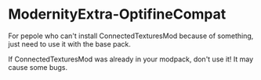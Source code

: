 # ModernityExtra-OptifineCompat
For pepole who can't install ConnectedTexturesMod because of something, just need to use it with the base pack.

If ConnectedTexturesMod was already in your modpack, don't use it! It may cause some bugs.

